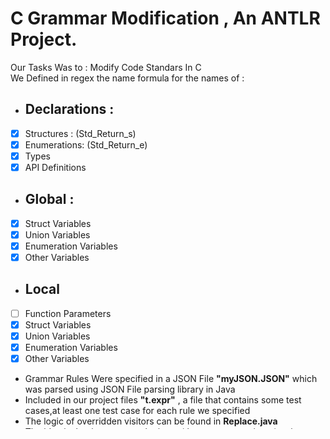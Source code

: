 # C Grammar Modification , An ANTLR Project.
Our Tasks Was to : Modify Code Standars In C  
We Defined in regex the name formula for the names of : 
- ## Declarations : 
- [x] Structures  : (Std_Return_s)
- [x] Enumerations: (Std_Return_e)
- [x] Types
- [x] API Definitions 
- ## Global :
- [x] Struct      Variables
- [x] Union       Variables 
- [x] Enumeration Variables
- [x] Other       Variables
- ## Local 
- [ ] Function    Parameters
- [x] Struct      Variables
- [x] Union       Variables
- [x] Enumeration Variables
- [x] Other       Variables

- Grammar Rules Were specified in a JSON File **"myJSON.JSON"** which was parsed using JSON File parsing library in Java
- Included in our project files **"t.expr"** , a file that contains some test cases,at least one test case for each rule we specified
- The logic of overridden visitors can be found in **Replace.java** 
- The idea is that it compares the input (the programmer input) or in our case the test case , with the rules we have already defined in our JSON file , and if the input violates one of our rules , we print that violation as an error message containing the line and the type of violation
:+1: This Project is done as a response to Compilers Course spring 2021 SFE coursework project, **Dr Marwa** and **Eng.Ahmed Bakr**
